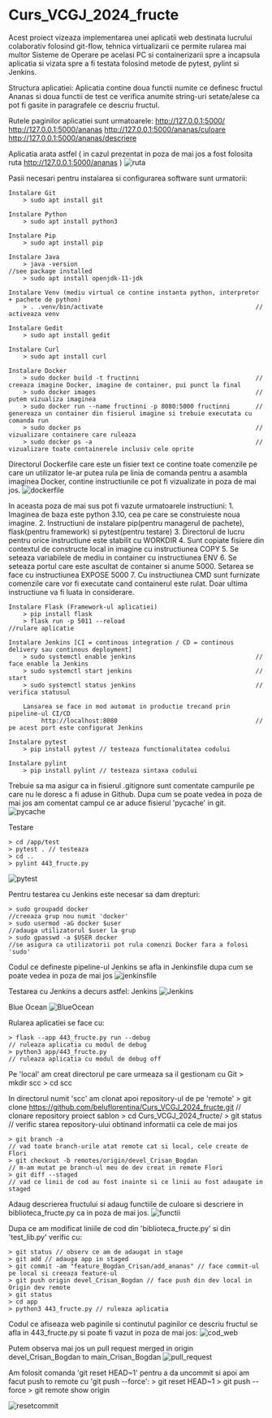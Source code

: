 # Curs_VCGJ_2024_fructe

Acest proiect vizeaza implementarea unei aplicatii web destinata lucrului colaborativ folosind git-flow, tehnica virtualizarii ce permite rularea mai multor Sisteme de Operare pe acelasi PC si containerizarii spre a incapsula aplicatia si vizata spre a fi testata folosind metode de pytest, pylint si Jenkins.

Structura aplicatiei:
Aplicatia contine doua functii numite ce definesc fructul Ananas si doua functii de test ce verifica anumite string-uri setate/alese ca pot fi gasite in paragrafele ce descriu fructul.

Rutele paginilor aplicatiei sunt urmatoarele:
http://127.0.0.1:5000/
http://127.0.0.1:5000/ananas
http://127.0.0.1:5000/ananas/culoare
http://127.0.0.1:5000/ananas/descriere

Aplicatia arata astfel ( in cazul prezentat in poza de mai jos a fost folosita ruta http://127.0.0.1:5000/ananas )
![ruta](https://github.com/beluflorentina/Curs_VCGJ_2024_fructe/blob/devel_Crisan_Bogdan/documentation/images/aplicatie_web.png)

Pasii necesari pentru instalarea si configurarea software sunt urmatorii:

    Instalare Git
        > sudo apt install git

    Instalare Python
        > sudo apt install python3

    Instalare Pip
        > sudo apt install pip

    Instalare Java
        > java -version                                                 //see package installed
    	> sudo apt install openjdk-11-jdk

    Instalare Venv (mediu virtual ce contine instanta python, interpretor + pachete de python)
        > . .venv/bin/activate                                          // activeaza venv

    Instalare Gedit
        > sudo apt install gedit

    Instalare Curl
        > sudo apt install curl

    Instalare Docker
        > sudo docker build -t fructinni                                // creeaza imagine Docker, imagine de container, pui punct la final
        > sudo docker images 		                                    // putem vizualiza imaginea
        > sudo docker run --name fructinni -p 8080:5000 fructinni       // genereaza un container din fisierul imagine si trebuie executata cu comanda run
        > sudo docker ps 			                                    // vizualizare containere care ruleaza
        > sudo docker ps -a 			                                // vizualizare toate containerele inclusiv cele oprite

Directorul Dockerfile care este un fisier text ce contine toate comenzile pe care un utilizator le-ar putea rula pe linia de comanda pentru a asambla imaginea Docker, contine instructiunile ce pot fi vizualizate in poza de mai jos.
![dockerfile](https://github.com/beluflorentina/Curs_VCGJ_2024_fructe/blob/devel_Crisan_Bogdan/documentation/images/dockerfile.png)

In aceasta poza de mai sus pot fi vazute urmatoarele instructiuni: 1. Imaginea de baza este python 3.10, cea pe care se construieste noua imagine. 2. Instructiuni de instalare pip(pentru managerul de pachete), flask(pentru framework) si pytest(pentru testare) 3. Directorul de lucru pentru orice instructiune este stabilit cu WORKDIR 4. Sunt copiate fisiere din contextul de constructe local in imagine cu instructiunea COPY 5. Se seteaza variabilele de mediu in container cu instructiunea ENV 6. Se seteaza portul care este ascultat de container si anume 5000. Setarea se face cu instructiunea EXPOSE 5000 7. Cu instructiunea CMD sunt furnizate comenzile care vor fi executate cand containerul este rulat. Doar ultima instructiune va fi luata in considerare.

    Instalare Flask (Framework-ul aplicatiei)
        > pip install flask
        > flask run -p 5011 --reload                                    //rulare aplicatie

    Instalare Jenkins [CI = continous integration / CD = continous delivery sau continous deployment]
        > sudo systemctl enable jenkins 	                            // face enable la Jenkins
        > sudo systemctl start jenkins 	                                // start
        > sudo systemctl status jenkins 	                            // verifica statusul

    	Lansarea se face in mod automat in productie trecand prin pipeline-ul CI/CD
             http://localhost:8080                                      // pe acest port este configurat Jenkins

    Instalare pytest
        > pip install pytest // testeaza functionalitatea codului

    Instalare pylint
        > pip install pylint // testeaza sintaxa codului

Trebuie sa ma asigur ca in fisierul .gitignore sunt comentate campurile pe care nu le doresc a fi aduse in Github.
Dupa cum se poate vedea in poza de mai jos am comentat campul ce ar aduce fisierul 'pycache' in git.
![pycache](https://github.com/beluflorentina/Curs_VCGJ_2024_fructe/blob/devel_Crisan_Bogdan/documentation/images/gitignore_pycache.png)

Testare

    > cd /app/test
    > pytest . // testeaza
    > cd ..
    > pylint 443_fructe.py

![pytest](https://github.com/beluflorentina/Curs_VCGJ_2024_fructe/blob/devel_Crisan_Bogdan/documentation/images/pytest_commanline.png)

Pentru testarea cu Jenkins este necesar sa dam drepturi:

    > sudo groupadd docker                                                          //creeaza grup nou numit 'docker'
    > sudo usermod -aG docker $user                                                 //adauga utilizatorul $user la grup
    > sudo gpasswd -a $USER docker                                                  //se asigura ca utilizatorii pot rula comenzi Docker fara a folosi 'sudo'

Codul ce defineste pipeline-ul Jenkins se afla in Jenkinsfile dupa cum se poate vedea in poza de mai jos
![jenkinsfile](https://github.com/beluflorentina/Curs_VCGJ_2024_fructe/blob/devel_Crisan_Bogdan/documentation/images/jenkinsfile.png)

Testarea cu Jenkins a decurs astfel:
Jenkins
![Jenkins](https://github.com/beluflorentina/Curs_VCGJ_2024_fructe/blob/devel_Crisan_Bogdan/documentation/images/Jenkins_Testare.png)

Blue Ocean
![BlueOcean](https://github.com/beluflorentina/Curs_VCGJ_2024_fructe/blob/devel_Crisan_Bogdan/documentation/images/Blue%20Ocean%20_Jenkins.png)

Rularea aplicatiei se face cu:

    > flask --app 443_fructe.py run --debug                                         // ruleaza aplicatia cu modul de debug
    > python3 app/443_fructe.py                                                     // ruleaza aplicatia cu modul de debug off

Pe 'local' am creat directorul pe care urmeaza sa il gestionam cu Git > mkdir scc > cd scc

In directorul numit 'scc' am clonat apoi repository-ul de pe 'remote' > git clone https://github.com/beluflorentina/Curs_VCGJ_2024_fructe.git // clonare repository proiect sablon > cd Curs_VCGJ_2024_fructe/ > git status // verific starea repository-ului obtinand informatii ca cele de mai jos

    > git branch -a                                                                 // vad toate branch-urile atat remote cat si local, cele create de Flori
    > git checkout -b remotes/origin/devel_Crisan_Bogdan                            // m-am mutat pe branch-ul meu de dev creat in remote Flori
    > git diff --staged                                                             // vad ce linii de cod au fost inainte si ce linii au fost adaugate in staged

Adaug descrierea fructului si adaug functiile de culoare si descriere in biblioteca_fructe.py ca in poza de mai jos.
![functii](https://github.com/beluflorentina/Curs_VCGJ_2024_fructe/blob/devel_Crisan_Bogdan/documentation/images/functii.png)

Dupa ce am modificat liniile de cod din 'biblioteca_fructe.py' si din 'test_lib.py' verific cu:

    > git status // observ ce am de adaugat in stage
    > git add // adauga app in staged
    > git commit -am "feature_Bogdan_Crisan/add_ananas" // face commit-ul pe local si creeaza feature-ul
    > git push origin devel_Crisan_Bogdan // face push din dev local in Origin dev remote
    > git status
    > cd app
    > python3 443_fructe.py // ruleaza aplicatia

Codul ce afiseaza web paginile si continutul paginilor ce descriu fructul se afla in 443_fructe.py si poate fi vazut in poza de mai jos:
![cod_web](https://github.com/beluflorentina/Curs_VCGJ_2024_fructe/blob/devel_Crisan_Bogdan/documentation/images/aplicatie.png)

Putem observa mai jos un pull request merged in origin devel_Crisan_Bogdan to main_Crisan_Bogdan
![pull_request](https://github.com/beluflorentina/Curs_VCGJ_2024_fructe/blob/main_Crisan_Bogdan/documentation/images/readme_1.png)

Am folosit comanda 'git reset HEAD~1' pentru a da uncommit si apoi am facut push to remote cu 'git push --force': > git reset HEAD~1 > git push --force > git remote show origin

![resetcommit](https://github.com/beluflorentina/Curs_VCGJ_2024_fructe/blob/devel_Crisan_Bogdan/documentation/images/git_reset_commit.png)
